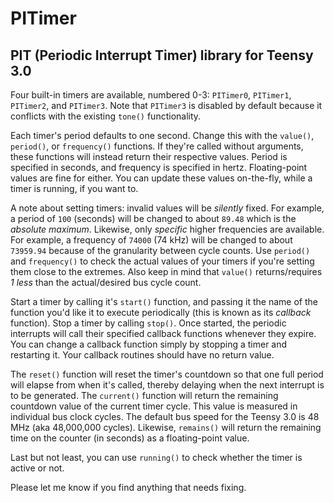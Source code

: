 # PITimer

## PIT (Periodic Interrupt Timer) library for Teensy 3.0

Four built-in timers are available, numbered 0-3: `PITimer0`, `PITimer1`, `PITimer2`, and `PITimer3`. Note that `PITimer3` is disabled by default because it conflicts with the existing `tone()` functionality.

Each timer's period defaults to one second. Change this with the `value()`, `period()`, or `frequency()` functions. If they're called without arguments, these functions will instead return their respective values. Period is specified in seconds, and frequency is specified in hertz. Floating-point values are fine for either. You can update these values on-the-fly, while a timer is running, if you want to.

A note about setting timers: invalid values will be *silently* fixed. For example, a period of `100` (seconds) will be changed to about `89.48` which is the *absolute maximum*. Likewise, only _specific_ higher frequencies are available. For example, a frequency of `74000` (74 kHz) will be changed to about `73959.94` because of the granularity between cycle counts. Use `period()` and `frequency()` to check the actual values of your timers if you're setting them close to the extremes. Also keep in mind that `value()` returns/requires *1 less* than the actual/desired bus cycle count.

Start a timer by calling it's `start()` function, and passing it the name of the function you'd like it to execute periodically (this is known as its _callback_ function). Stop a timer by calling `stop()`. Once started, the periodic interrupts will call their specified callback functions whenever they expire. You can change a callback function simply by stopping a timer and restarting it. Your callback routines should have no return value.

The `reset()` function will reset the timer's countdown so that one full period will elapse from when it's called, thereby delaying when the next interrupt is to be generated. The `current()` function will return the remaining countdown value of the current timer cycle. This value is measured in individual bus clock cycles. The default bus speed for the Teensy 3.0 is 48 MHz (aka 48,000,000 cycles). Likewise, `remains()` will return the remaining time on the counter (in seconds) as a floating-point value.

Last but not least, you can use `running()` to check whether the timer is active or not.

Please let me know if you find anything that needs fixing.
